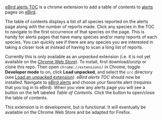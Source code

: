 [eBird alerts TOC](https://github.com/ngwalton/ebird-alerts-toc) is a chrome
extension to add a table of contents to [alerts](https://ebird.org/alerts) pages
on [eBird](https://ebird.org/).

The table of contents displays a list of all species reported on the alerts
page along with the number of reports made. Click any species in the TOC to
navigate to the first occurrence of that species on the page. This is handy for
alerts pages that have many species and/or many reports of each species. You can
quickly see if there are any species you are interested in taking a closer look
at instead of having to scan a long list of reports.

Currently this is only available as an _unpacked_ extension (i.e. it is not
yet available on the [Chrome Web Store](https://chromewebstore.google.com/)). To
install, first download/unzip or clone this repo. Then open
`chrome://extensions/` in Chrome, toggle **Developer mode** to on, click
**Load unpacked**, and select the `src` directory (see
[Load an unpacked extension](https://developer.chrome.com/docs/extensions/get-started/tutorial/hello-world#load-unpacked)).
_eBird alerts TOC_ should now be installed. Navigate to
[eBird alerts](https://ebird.org/alerts) and choose your favorite alert
(requires that you log in to eBird). When
you view any alerts page you will see a button on the left labeled
_Table of Contents_. Click the button to open/close the table of contents.

This extension is in development, but is functional. It will eventually be
available on the Chrome Web Store and be adapted for Firefox.
